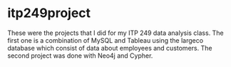 # itp249project

These were the projects that I did for my ITP 249 data analysis class. The first one is a combination of MySQL and Tableau using the largeco database which consist of data about employees and customers. The second project was done with Neo4j and Cypher.
